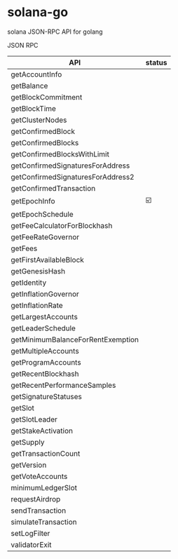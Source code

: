 # solana-go
solana JSON-RPC API for golang

JSON RPC 

| API | status |
| --- | --- |
|getAccountInfo||
|getBalance||
|getBlockCommitment||
|getBlockTime||
|getClusterNodes||
|getConfirmedBlock||
|getConfirmedBlocks||
|getConfirmedBlocksWithLimit||
|getConfirmedSignaturesForAddress||
|getConfirmedSignaturesForAddress2||
|getConfirmedTransaction||
|getEpochInfo|:ballot_box_with_check:|
|getEpochSchedule||
|getFeeCalculatorForBlockhash||
|getFeeRateGovernor||
|getFees||
|getFirstAvailableBlock||
|getGenesisHash||
|getIdentity||
|getInflationGovernor||
|getInflationRate||
|getLargestAccounts||
|getLeaderSchedule||
|getMinimumBalanceForRentExemption||
|getMultipleAccounts||
|getProgramAccounts||
|getRecentBlockhash||
|getRecentPerformanceSamples||
|getSignatureStatuses||
|getSlot||
|getSlotLeader||
|getStakeActivation||
|getSupply||
|getTransactionCount||
|getVersion||
|getVoteAccounts||
|minimumLedgerSlot||
|requestAirdrop||
|sendTransaction||
|simulateTransaction||
|setLogFilter||
|validatorExit||
